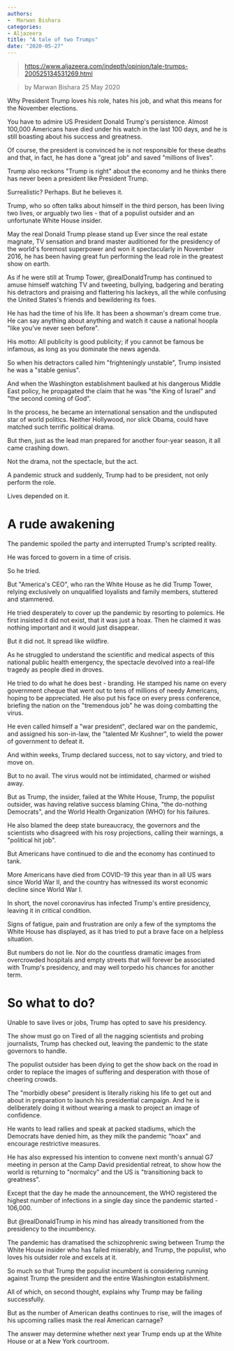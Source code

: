 ```yaml
---
authors:
-  Marwan Bishara
categories:
- Aljazeera
title: "A tale of two Trumps"
date: "2020-05-27"
---
```


> https://www.aljazeera.com/indepth/opinion/tale-trumps-200525134531269.html

> by Marwan Bishara 25 May 2020

Why President Trump loves his role, hates his job, and what this means for the November elections.

You have to admire US President Donald Trump's persistence. Almost 100,000 Americans have died under his watch in the last 100 days, and he is still boasting about his success and greatness.

Of course, the president is convinced he is not responsible for these deaths and that, in fact, he has done a "great job" and saved "millions of lives".

Trump also reckons "Trump is right" about the economy and he thinks there has never been a president like President Trump.

Surrealistic? Perhaps. But he believes it.

Trump, who so often talks about himself in the third person, has been living two lives, or arguably two lies - that of a populist outsider and an unfortunate White House insider.

May the real Donald Trump please stand up
Ever since the real estate magnate, TV sensation and brand master auditioned for the presidency of the world's foremost superpower and won it spectacularly in November 2016, he has been having great fun performing the lead role in the greatest show on earth.

As if he were still at Trump Tower, @realDonaldTrump has continued to amuse himself watching TV and tweeting, bullying, badgering and berating his detractors and praising and flattering his lackeys, all the while confusing the United States's friends and bewildering its foes.

He has had the time of his life. It has been a showman's dream come true. He can say anything about anything and watch it cause a national hoopla "like you've never seen before". 

His motto: All publicity is good publicity; if you cannot be famous be infamous, as long as you dominate the news agenda.

So when his detractors called him "frighteningly unstable", Trump insisted he was a "stable genius".

And when the Washington establishment baulked at his dangerous Middle East policy, he propagated the claim that he was "the King of Israel" and "the second coming of God".

In the process, he became an international sensation and the undisputed star of world politics. Neither Hollywood, nor slick Obama, could have matched such terrific political drama.

But then, just as the lead man prepared for another four-year season, it all came crashing down.

Not the drama, not the spectacle, but the act.

A pandemic struck and suddenly, Trump had to be president, not only perform the role.

Lives depended on it.

# A rude awakening
The pandemic spoiled the party and interrupted Trump's scripted reality.

He was forced to govern in a time of crisis.

So he tried.

But "America's CEO", who ran the White House as he did Trump Tower, relying exclusively on unqualified loyalists and family members, stuttered and stammered.

He tried desperately to cover up the pandemic by resorting to polemics. He first insisted it did not exist, that it was just a hoax. Then he claimed it was nothing important and it would just disappear.

But it did not. It spread like wildfire.

As he struggled to understand the scientific and medical aspects of this national public health emergency, the spectacle devolved into a real-life tragedy as people died in droves.

He tried to do what he does best - branding. He stamped his name on every government cheque that went out to tens of millions of needy Americans, hoping to be appreciated. He also put his face on every press conference, briefing the nation on the "tremendous job" he was doing combatting the virus.

He even called himself a "war president", declared war on the pandemic, and assigned his son-in-law, the "talented Mr Kushner", to wield the power of government to defeat it.

And within weeks, Trump declared success, not to say victory, and tried to move on.

But to no avail. The virus would not be intimidated, charmed or wished away.

But as Trump, the insider, failed at the White House, Trump, the populist outsider, was having relative success blaming China, "the do-nothing Democrats", and the World Health Organization (WHO) for his failures. 

He also blamed the deep state bureaucracy, the governors and the scientists who disagreed with his rosy projections, calling their warnings, a "political hit job".

But Americans have continued to die and the economy has continued to tank.

More Americans have died from COVID-19 this year than in all US wars since World War II, and the country has witnessed its worst economic decline since World War I.

In short, the novel coronavirus has infected Trump's entire presidency, leaving it in critical condition.

Signs of fatigue, pain and frustration are only a few of the symptoms the White House has displayed, as it has tried to put a brave face on a helpless situation.

But numbers do not lie. Nor do the countless dramatic images from overcrowded hospitals and empty streets that will forever be associated with Trump's presidency, and may well torpedo his chances for another term.

# So what to do?

Unable to save lives or jobs, Trump has opted to save his presidency.

The show must go on
Tired of all the nagging scientists and probing journalists, Trump has checked out, leaving the pandemic to the state governors to handle.

The populist outsider has been dying to get the show back on the road in order to replace the images of suffering and desperation with those of cheering crowds.

The "morbidly obese" president is literally risking his life to get out and about in preparation to launch his presidential campaign. And he is deliberately doing it without wearing a mask to project an image of confidence. 

He wants to lead rallies and speak at packed stadiums, which the Democrats have denied him, as they milk the pandemic "hoax" and encourage restrictive measures.

He has also expressed his intention to convene next month's annual G7 meeting in person at the Camp David presidential retreat, to show how the world is returning to "normalcy" and the US is "transitioning back to greatness". 

Except that the day he made the announcement, the WHO registered the highest number of infections in a single day since the pandemic started - 106,000.

But @realDonaldTrump in his mind has already transitioned from the presidency to the incumbency.

The pandemic has dramatised the schizophrenic swing between Trump the White House insider who has failed miserably, and Trump, the populist, who loves his outsider role and excels at it.

So much so that Trump the populist incumbent is considering running against Trump the president and the entire Washington establishment.

All of which, on second thought, explains why Trump may be failing successfully.

But as the number of American deaths continues to rise, will the images of his upcoming rallies mask the real American carnage?

The answer may determine whether next year Trump ends up at the White House or at a New York courtroom.
